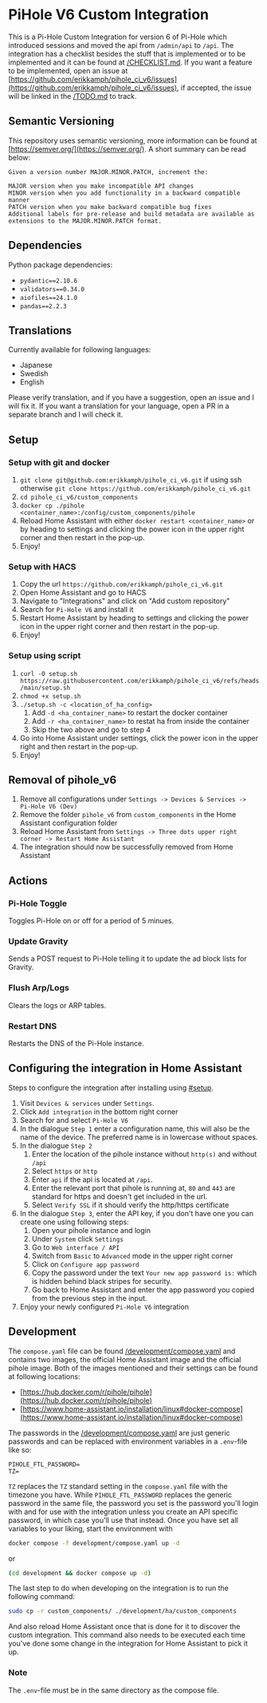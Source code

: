 # PiHole V6 Custom Integration
This is a Pi-Hole Custom Integration for version 6 of Pi-Hole which introduced sessions and moved the api from `/admin/api` to `/api`. The integration has a checklist besides the stuff that is implemented or to be implemented and it can be found at [/CHECKLIST.md](/CHECKLIST.md). If you want a feature to be implemented, open an issue at [https://github.com/erikkamph/pihole_ci_v6/issues](https://github.com/erikkamph/pihole_ci_v6/issues), if accepted, the issue will be linked in the [/TODO.md](/TODO.md) to track.

## Semantic Versioning
This repository uses semantic versioning, more information can be found at [https://semver.org/](https://semver.org/).
A short summary can be read below:
```
Given a version number MAJOR.MINOR.PATCH, increment the:

MAJOR version when you make incompatible API changes
MINOR version when you add functionality in a backward compatible manner
PATCH version when you make backward compatible bug fixes
Additional labels for pre-release and build metadata are available as extensions to the MAJOR.MINOR.PATCH format.
```

## Dependencies
Python package dependencies:
- `pydantic==2.10.6`
- `validators==0.34.0`
- `aiofiles==24.1.0`
- `pandas==2.2.3`

## Translations
Currently available for following languages:
- Japanese
- Swedish
- English

Please verify translation, and if you have a suggestion, open an issue and I will fix it.
If you want a translation for your language, open a PR in a separate branch and I will check it.

## Setup
### Setup with git and docker
1. `git clone git@github.com:erikkamph/pihole_ci_v6.git` if using ssh otherwise `git clone https://github.com/erikkamph/pihole_ci_v6.git`
2. `cd pihole_ci_v6/custom_components`
3. `docker cp ./pihole <container_name>:/config/custom_components/pihole`
4. Reload Home Assistant with either `docker restart <container_name>` or by heading to settings and clicking the power icon in the upper right corner and then restart in the pop-up.
5. Enjoy!

### Setup with HACS
1. Copy the url `https://github.com/erikkamph/pihole_ci_v6.git`
2. Open Home Assistant and go to HACS
3. Navigate to "Integrations" and click on "Add custom repository"
4. Search for `Pi-Hole V6` and install it
5. Restart Home Assistant by heading to settings and clicking the power icon in the upper right corner and then restart in the pop-up. 
6. Enjoy!

### Setup using script
1. `curl -O setup.sh https://raw.githubusercontent.com/erikkamph/pihole_ci_v6/refs/heads/main/setup.sh`
2. `chmod +x setup.sh`
3. `./setup.sh -c <location_of_ha_config>`
    1. Add `-d <ha_container_name>` to restart the docker container
    2. Add `-r <ha_container_name>` to restat ha from inside the container
    3. Skip the two above and go to step 4
4. Go into Home Assistant under settings, click the power icon in the upper right and then restart in the pop-up.
5. Enjoy!

## Removal of pihole_v6
1. Remove all configurations under `Settings -> Devices & Services -> Pi-Hole V6 (Dev)`
2. Remove the folder `pihole_v6` from `custom_components` in the Home Assistant configuration folder
3. Reload Home Assistant from `Settings -> Three dots upper right corner -> Restart Home Assistant`
4. The integration should now be successfully removed from Home Assistant

## Actions
### Pi-Hole Toggle
Toggles Pi-Hole on or off for a period of 5 minues.

### Update Gravity
Sends a POST request to Pi-Hole telling it to update the ad block lists for Gravity.

### Flush Arp/Logs
Clears the logs or ARP tables.

### Restart DNS
Restarts the DNS of the Pi-Hole instance.

## Configuring the integration in Home Assistant
Steps to configure the integration after installing using [#setup](#setup).
1. Visit `Devices & services` under `Settings`.
2. Click `Add integration` in the bottom right corner
3. Search for and select `Pi-Hole V6`
4. In the dialogue `Step 1` enter a configuration name, this will also be the name of the device. The preferred name is in lowercase without spaces.
5. In the dialogue `Step 2`
    1. Enter the location of the pihole instance without `http(s)` and without `/api`
    2. Select `https` or `http`
    3. Enter `api` if the api is located at `/api`.
    4. Enter the relevant port that pihole is running at, `80` and `443` are standard for https and doesn't get included in the url.
    5. Select `Verify SSL` if it should verify the http/https certificate
6. In the dialogue `Step 3`, enter the API key, if you don't have one you can create one using following steps:
    1. Open your pihole instance and login
    2. Under `System` click `Settings`
    3. Go to `Web interface / API`
    4. Switch from `Basic` to `Advanced` mode in the upper right corner
    5. Click on `Configure app password`
    6. Copy the password under the text `Your new app password is:` which is hidden behind black stripes for security.
    7. Go back to Home Assistant and enter the app password you copied from the previous step in the input.
7. Enjoy your newly configured `Pi-Hole V6` integration


## Development
The `compose.yaml` file can be found [/development/compose.yaml](/development/compose.yaml) and contains
two images, the official Home Assistant image and the official pihole image. Both of the images mentioned and their settings can be found at following locations:
- [https://hub.docker.com/r/pihole/pihole](https://hub.docker.com/r/pihole/pihole)
- [https://www.home-assistant.io/installation/linux#docker-compose](https://www.home-assistant.io/installation/linux#docker-compose)

The passwords in the [/development/compose.yaml](/development/compose.yaml) are just generic passwords and can be replaced with environment variables in a `.env`-file like so:
```.env
PIHOLE_FTL_PASSWORD=
TZ=
```
`TZ` replaces the `TZ` standard setting in the `compose.yaml` file with the timezone you have. While `PIHOLE_FTL_PASSWORD` replaces the generic password in the same file, the password you set is the password you'll login with and for use with the integration unless you create an API specific password, in which case you'll use that instead. Once you have set all variables to your liking, start the environment with
```sh
docker compose -f development/compose.yaml up -d
```
or
```sh
(cd development && docker compose up -d)
```
The last step to do when developing on the integration is to run the following command:
```sh
sudo cp -r custom_components/ ./development/ha/custom_components
```
And also reload Home Assistant once that is done for it to discover the custom integration. This command also needs to be executed each time you've done some change in the integration for Home Assistant to pick it up.

### Note
The `.env`-file must be in the same directory as the compose file.